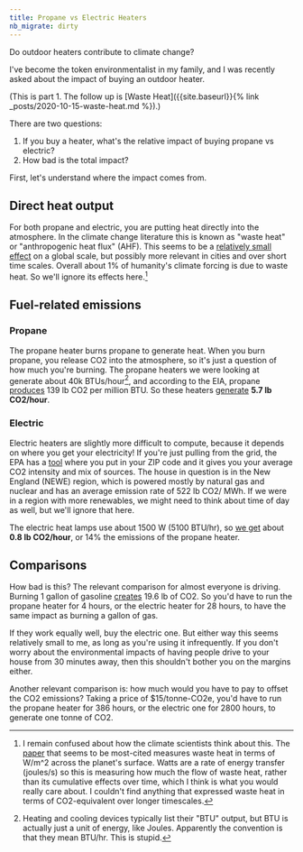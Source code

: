 ```yaml
---
title: Propane vs Electric Heaters
nb_migrate: dirty
---
```


Do outdoor heaters contribute to climate change?

I've become the token environmentalist in my family, and I was recently asked about the impact of buying an outdoor heater.

(This is part 1. The follow up is [Waste Heat]({{site.baseurl}}{% link _posts/2020-10-15-waste-heat.md %}).)

There are two questions:
1. If you buy a heater, what's the relative impact of buying propane vs electric?
1. How bad is the total impact?

First, let's understand where the impact comes from. 

## Direct heat output
For both propane and electric, you are putting heat directly into the atmosphere. In the climate change literature this is known as "waste heat" or "anthropogenic heat flux" (AHF). This seems to be a [relatively small effect](https://en.wikipedia.org/wiki/Waste_heat#Anthropogenic_heat) on a global scale, but possibly more relevant in cities and over short time scales. Overall about 1% of humanity's climate forcing is due to waste heat. So we'll ignore its effects here.[^confused]

[^confused]: I remain confused about how the climate scientists think about this. The [paper](http://clasp-research.engin.umich.edu/faculty/flanner/content/ppr/Flannr09.pdf) that seems to be most-cited measures waste heat in terms of W/m^2 across the planet's surface. Watts are a rate of energy transfer (joules/s) so this is measuring how much the flow of waste heat, rather than its cumulative effects over time, which I think is what you would really care about. I couldn't find anything that expressed waste heat in terms of CO2-equivalent over longer timescales.

## Fuel-related emissions

### Propane

The propane heater burns propane to generate heat. When you burn propane, you release CO2 into the atmosphere, so it's just a question of how much you're burning. The propane heaters we were looking at generate about 40k BTUs/hour[^unit-confusion], and according to the EIA, propane [produces](https://www.eia.gov/tools/faqs/faq.php?id=73&t=11) 139 lb CO2 per million BTU. So these heaters [generate](https://www.wolframalpha.com/input/?i=139lb+%2F+million+BTU+*+41000+BTU) **5.7 lb CO2/hour**.

[^unit-confusion]: Heating and cooling devices typically list their "BTU" output, but BTU is actually just a unit of energy, like Joules. Apparently the convention is that they mean BTU/hr. This is stupid. 

### Electric

Electric heaters are slightly more difficult to compute, because it depends on where you get your electricity! If you're just pulling from the grid, the EPA has a [tool](https://www.epa.gov/egrid/power-profiler#) where you put in your ZIP code and it gives you your average CO2 intensity and mix of sources. The house in question is in the New England (NEWE) region, which is powered mostly by natural gas and nuclear and has an average emission rate of 522 lb CO2/ MWh. If we were in a region with more renewables, we might need to think about time of day as well, but we'll ignore that here. 

The electric heat lamps use about 1500 W (5100 BTU/hr), so [we get](https://www.wolframalpha.com/input/?i=522+lbs%2FMWh+*+1.5+kWh) about **0.8 lb CO2/hour**, or 14% the emissions of the propane heater.

## Comparisons

How bad is this? The relevant comparison for almost everyone is driving. Burning 1 gallon of gasoline [creates](https://www.eia.gov/environment/emissions/co2_vol_mass.php) 19.6 lb of CO2. So you'd have to run the propane heater for 4 hours, or the electric heater for 28 hours, to have the same impact as burning a gallon of gas.

If they work equally well, buy the electric one. But either way this seems relatively small to me, as long as you're using it infrequently. If you don't worry about the environmental impacts of having people drive to your house from 30 minutes away, then this shouldn't bother you on the margins either.

Another relevant comparison is: how much would you have to pay to offset the CO2 emissions? Taking a price of $15/tonne-CO2e, you'd have to run the propane heater for 386 hours, or the electric one for 2800 hours, to generate one tonne of CO2.
